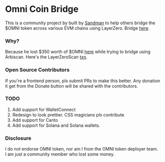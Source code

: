 # Omni Coin Bridge

This is a community project by built by [Sandman](https://x.com/sandman2797) to help others bridge the $OMNI token across various EVM chains using LayerZero. 
Bridge [here](https://omni-token-bridge-eight.vercel.app/). 

### Why?
Because he lost $350 worth of $OMNI [here](https://polygonscan.com/tx/0x16a9ce825680a2ab75e498bd3ab492eb27f288ad47c174d5e9752985b7277397) while trying to bridge using Arbiscan. Here's the LayerZeroScan [txn](https://layerzeroscan.com/tx/0x2b579a416a9b1236723077e9078c3db254afcc1dd262d9c4dc09c7e3a21cc16c). 

### Open Source Contributors
If you're a frontend person, pls submit PRs to make this better. Any donation it get from the Donate button will be shared with the contributors. 

### TODO
1. Add support for WalletConnect
2. Redesign to look prettier. CSS magicians pls contribute
3. Add support for Canto
4. Add support for Solana and Solana wallets. 

### Disclosure
I do not endorse OMNI token, nor am I from the OMNI token deployer team. I am just a community member who lost some money. 
